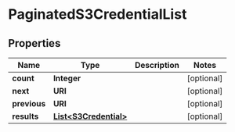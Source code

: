 

# PaginatedS3CredentialList


## Properties

| Name | Type | Description | Notes |
|------------ | ------------- | ------------- | -------------|
|**count** | **Integer** |  |  [optional] |
|**next** | **URI** |  |  [optional] |
|**previous** | **URI** |  |  [optional] |
|**results** | [**List&lt;S3Credential&gt;**](S3Credential.md) |  |  [optional] |



